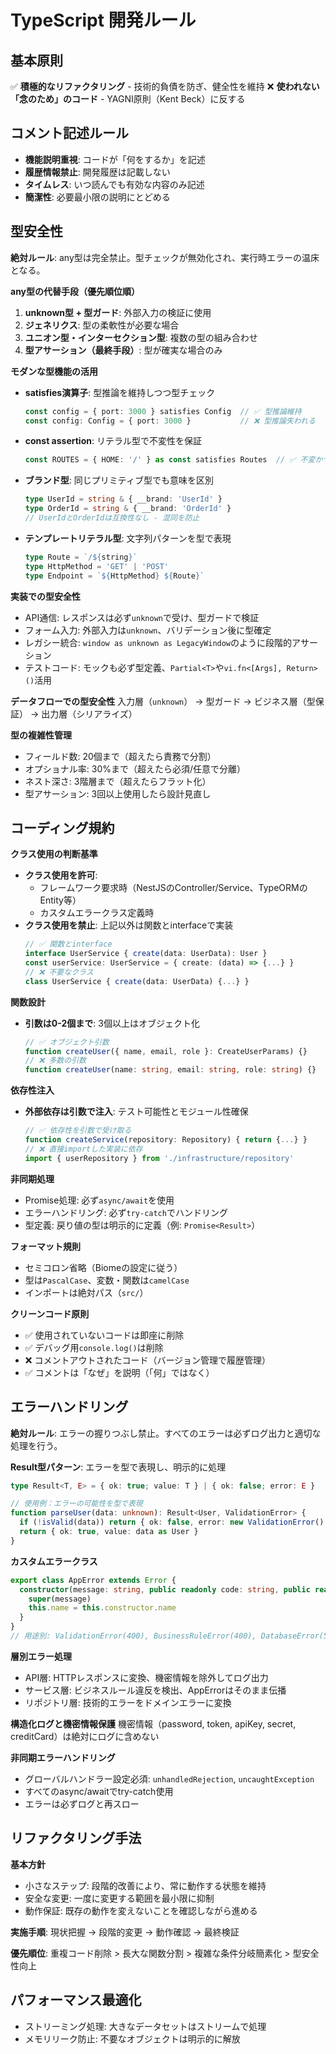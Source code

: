 # TypeScript 開発ルール

## 基本原則

✅ **積極的なリファクタリング** - 技術的負債を防ぎ、健全性を維持
❌ **使われない「念のため」のコード** - YAGNI原則（Kent Beck）に反する

## コメント記述ルール
- **機能説明重視**: コードが「何をするか」を記述
- **履歴情報禁止**: 開発履歴は記載しない
- **タイムレス**: いつ読んでも有効な内容のみ記述
- **簡潔性**: 必要最小限の説明にとどめる

## 型安全性

**絶対ルール**: any型は完全禁止。型チェックが無効化され、実行時エラーの温床となる。

**any型の代替手段（優先順位順）**
1. **unknown型 + 型ガード**: 外部入力の検証に使用
2. **ジェネリクス**: 型の柔軟性が必要な場合
3. **ユニオン型・インターセクション型**: 複数の型の組み合わせ
4. **型アサーション（最終手段）**: 型が確実な場合のみ

**モダンな型機能の活用**
- **satisfies演算子**: 型推論を維持しつつ型チェック
  ```typescript
  const config = { port: 3000 } satisfies Config  // ✅ 型推論維持
  const config: Config = { port: 3000 }           // ❌ 型推論失われる
  ```
- **const assertion**: リテラル型で不変性を保証
  ```typescript
  const ROUTES = { HOME: '/' } as const satisfies Routes  // ✅ 不変かつ型安全
  ```
- **ブランド型**: 同じプリミティブ型でも意味を区別
  ```typescript
  type UserId = string & { __brand: 'UserId' }
  type OrderId = string & { __brand: 'OrderId' }
  // UserIdとOrderIdは互換性なし - 混同を防止
  ```
- **テンプレートリテラル型**: 文字列パターンを型で表現
  ```typescript
  type Route = `/${string}`
  type HttpMethod = 'GET' | 'POST'
  type Endpoint = `${HttpMethod} ${Route}`
  ```

**実装での型安全性**
- API通信: レスポンスは必ず`unknown`で受け、型ガードで検証
- フォーム入力: 外部入力は`unknown`、バリデーション後に型確定
- レガシー統合: `window as unknown as LegacyWindow`のように段階的アサーション
- テストコード: モックも必ず型定義、`Partial<T>`や`vi.fn<[Args], Return>()`活用

**データフローでの型安全性**
入力層（`unknown`） → 型ガード → ビジネス層（型保証） → 出力層（シリアライズ）

**型の複雑性管理**
- フィールド数: 20個まで（超えたら責務で分割）
- オプショナル率: 30%まで（超えたら必須/任意で分離）
- ネスト深さ: 3階層まで（超えたらフラット化）
- 型アサーション: 3回以上使用したら設計見直し

## コーディング規約

**クラス使用の判断基準**
- **クラス使用を許可**: 
  - フレームワーク要求時（NestJSのController/Service、TypeORMのEntity等）
  - カスタムエラークラス定義時
- **クラス使用を禁止**: 上記以外は関数とinterfaceで実装
  ```typescript
  // ✅ 関数とinterface
  interface UserService { create(data: UserData): User }
  const userService: UserService = { create: (data) => {...} }
  // ❌ 不要なクラス
  class UserService { create(data: UserData) {...} }
  ```

**関数設計**
- **引数は0-2個まで**: 3個以上はオブジェクト化
  ```typescript
  // ✅ オブジェクト引数
  function createUser({ name, email, role }: CreateUserParams) {}
  // ❌ 多数の引数
  function createUser(name: string, email: string, role: string) {}
  ```

**依存性注入**
- **外部依存は引数で注入**: テスト可能性とモジュール性確保
  ```typescript
  // ✅ 依存性を引数で受け取る
  function createService(repository: Repository) { return {...} }
  // ❌ 直接importした実装に依存
  import { userRepository } from './infrastructure/repository'
  ```

**非同期処理**
- Promise処理: 必ず`async/await`を使用
- エラーハンドリング: 必ず`try-catch`でハンドリング
- 型定義: 戻り値の型は明示的に定義（例: `Promise<Result>`）

**フォーマット規則**
- セミコロン省略（Biomeの設定に従う）
- 型は`PascalCase`、変数・関数は`camelCase`
- インポートは絶対パス（`src/`）

**クリーンコード原則**
- ✅ 使用されていないコードは即座に削除
- ✅ デバッグ用`console.log()`は削除
- ❌ コメントアウトされたコード（バージョン管理で履歴管理）
- ✅ コメントは「なぜ」を説明（「何」ではなく）

## エラーハンドリング

**絶対ルール**: エラーの握りつぶし禁止。すべてのエラーは必ずログ出力と適切な処理を行う。

**Result型パターン**: エラーを型で表現し、明示的に処理
```typescript
type Result<T, E> = { ok: true; value: T } | { ok: false; error: E }

// 使用例：エラーの可能性を型で表現
function parseUser(data: unknown): Result<User, ValidationError> {
  if (!isValid(data)) return { ok: false, error: new ValidationError() }
  return { ok: true, value: data as User }
}
```

**カスタムエラークラス**
```typescript
export class AppError extends Error {
  constructor(message: string, public readonly code: string, public readonly statusCode = 500) {
    super(message)
    this.name = this.constructor.name
  }
}
// 用途別: ValidationError(400), BusinessRuleError(400), DatabaseError(500), ExternalServiceError(502)
```

**層別エラー処理**
- API層: HTTPレスポンスに変換、機密情報を除外してログ出力
- サービス層: ビジネスルール違反を検出、AppErrorはそのまま伝播
- リポジトリ層: 技術的エラーをドメインエラーに変換

**構造化ログと機密情報保護**
機密情報（password, token, apiKey, secret, creditCard）は絶対にログに含めない

**非同期エラーハンドリング**
- グローバルハンドラー設定必須: `unhandledRejection`, `uncaughtException`
- すべてのasync/awaitでtry-catch使用
- エラーは必ずログと再スロー

## リファクタリング手法

**基本方針**
- 小さなステップ: 段階的改善により、常に動作する状態を維持
- 安全な変更: 一度に変更する範囲を最小限に抑制
- 動作保証: 既存の動作を変えないことを確認しながら進める

**実施手順**: 現状把握 → 段階的変更 → 動作確認 → 最終検証

**優先順位**: 重複コード削除 > 長大な関数分割 > 複雑な条件分岐簡素化 > 型安全性向上

## パフォーマンス最適化

- ストリーミング処理: 大きなデータセットはストリームで処理
- メモリリーク防止: 不要なオブジェクトは明示的に解放